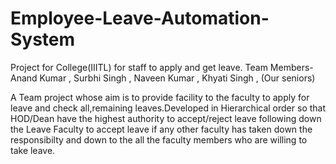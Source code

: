 # Employee-Leave-Automation-System
Project for College(IIITL) for staff to apply and get leave. 
Team Members- Anand Kumar , Surbhi Singh , Naveen Kumar , Khyati Singh , (Our seniors)

A Team project whose aim is to provide facility to the faculty to apply for leave and check all,remaining leaves.Developed in Hierarchical order so that HOD/Dean have the highest authority to accept/reject leave following down the Leave Faculty to accept leave if any other faculty has taken down the responsibilty and down to the all the faculty members who are willing to take leave.
